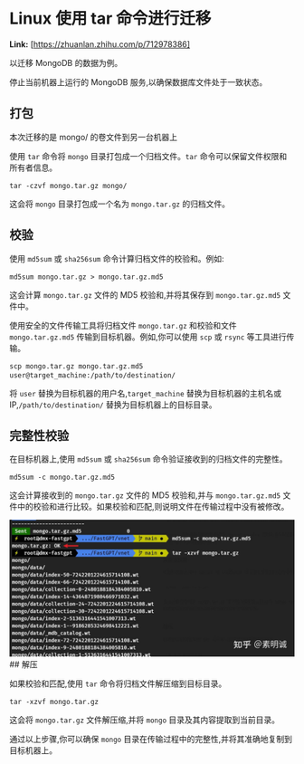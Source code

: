 # Linux 使用 tar 命令进行迁移



 **Link:** [https://zhuanlan.zhihu.com/p/712978386]



以迁移 MongoDB 的数据为例。

停止当前机器上运行的 MongoDB 服务,以确保数据库文件处于一致状态。

## 打包  

本次迁移的是 mongo/ 的卷文件到另一台机器上

使用 `tar` 命令将 `mongo` 目录打包成一个归档文件。`tar` 命令可以保留文件权限和所有者信息。

```
tar -czvf mongo.tar.gz mongo/
```

这会将 `mongo` 目录打包成一个名为 `mongo.tar.gz` 的归档文件。

## 校验  

使用 `md5sum` 或 `sha256sum` 命令计算归档文件的校验和。例如:

```
md5sum mongo.tar.gz > mongo.tar.gz.md5
```

这会计算 `mongo.tar.gz` 文件的 MD5 校验和,并将其保存到 `mongo.tar.gz.md5` 文件中。

使用安全的文件传输工具将归档文件 `mongo.tar.gz` 和校验和文件 `mongo.tar.gz.md5` 传输到目标机器。例如,你可以使用 `scp` 或 `rsync` 等工具进行传输。

```
scp mongo.tar.gz mongo.tar.gz.md5 user@target_machine:/path/to/destination/
```

将 `user` 替换为目标机器的用户名,`target_machine` 替换为目标机器的主机名或IP,`/path/to/destination/` 替换为目标机器上的目标目录。

## 完整性校验  

在目标机器上,使用 `md5sum` 或 `sha256sum` 命令验证接收到的归档文件的完整性。

```
md5sum -c mongo.tar.gz.md5
```

这会计算接收到的 `mongo.tar.gz` 文件的 MD5 校验和,并与 `mongo.tar.gz.md5` 文件中的校验和进行比较。如果校验和匹配,则说明文件在传输过程中没有被修改。

![1404a69a7ed73f6e9d229366031c54ed](../image/1404a69a7ed73f6e9d229366031c54ed.jpg)## 解压  

如果校验和匹配,使用 `tar` 命令将归档文件解压缩到目标目录。

```
tar -xzvf mongo.tar.gz
```

这会将 `mongo.tar.gz` 文件解压缩,并将 `mongo` 目录及其内容提取到当前目录。

通过以上步骤,你可以确保 `mongo` 目录在传输过程中的完整性,并将其准确地复制到目标机器上。

